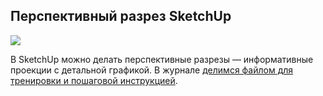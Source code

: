## Перспективный разрез SketchUp

![](/img/SLT_10/1648042978_BOWWOW_teezer_cover10.jpg#bordered)

В SketchUp можно делать перспективные разрезы — информативные проекции с детальной графикой. В журнале [делимся файлом для тренировки и пошаговой инструкцией](https://softculture.cc/blog/entries/articles/perspektivnyij-razrez-v-sketchup).
